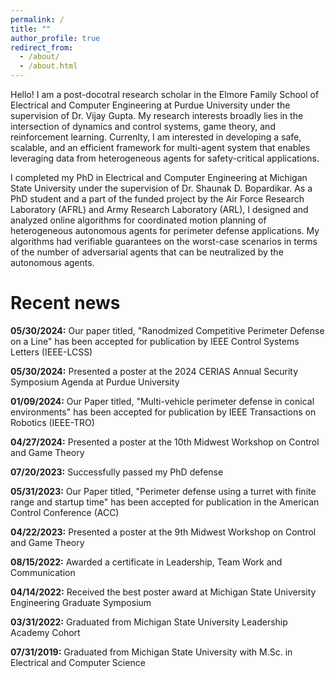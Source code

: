 ```yaml
---
permalink: /
title: ""
author_profile: true
redirect_from: 
  - /about/
  - /about.html
---
```


Hello! I am a post-docotral research scholar in the Elmore Family School of Electrical and Computer Engineering at Purdue University under the supervision of Dr. Vijay Gupta. My research interests broadly lies in the intersection of dynamics and control systems, game theory, and reinforcement learning. 
Currenlty, I am interested in developing a safe, scalable, and an efficient framework for multi-agent system that enables leveraging data from heterogeneous agents for safety-critical applications.

I completed my PhD in Electrical and Computer Engineering at Michigan State University under the supervision of Dr. Shaunak D. Bopardikar. As a PhD student and a part of the funded project by the Air Force Research Laboratory (AFRL) and Army Research Laboratory (ARL), I designed and analyzed online algorithms for coordinated motion planning of heterogeneous autonomous agents for perimeter defense applications. My algorithms had verifiable guarantees on the worst-case scenarios in terms of the number of adversarial agents that can be neutralized by the autonomous agents.


# Recent news

__05/30/2024:__ Our paper titled, "Ranodmized Competitive Perimeter Defense on a Line" has been accepted for publication by IEEE Control Systems Letters (IEEE-LCSS)

__05/30/2024:__ Presented a poster at the 2024 CERIAS Annual Security Symposium Agenda at Purdue University

__01/09/2024:__ Our Paper titled, "Multi-vehicle perimeter defense in conical environments" has been accepted for publication by IEEE Transactions on Robotics (IEEE-TRO)

__04/27/2024:__ Presented a poster at the 10th Midwest Workshop on Control and Game Theory

__07/20/2023:__ Successfully passed my PhD defense

__05/31/2023:__ Our Paper titled, "Perimeter defense using a turret with finite range and startup time" has been accepted for publication in the American Control Conference (ACC)

__04/22/2023:__ Presented a poster at the 9th Midwest Workshop on Control and Game Theory

__08/15/2022:__ Awarded a certificate in Leadership, Team Work and Communication

__04/14/2022:__ Received the best poster award at Michigan State University Engineering Graduate Symposium

__03/31/2022:__ Graduated from Michigan State University Leadership Academy Cohort

__07/31/2019:__ Graduated from Michigan State University with M.Sc. in Electrical and Computer Science
